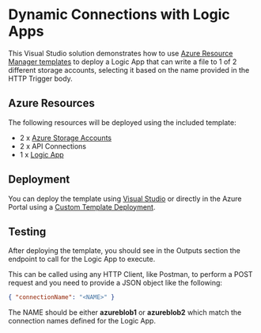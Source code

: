 # Dynamic Connections with Logic Apps

This Visual Studio solution demonstrates how to use [Azure Resource Manager templates](https://docs.microsoft.com/en-us/azure/azure-resource-manager/templates/) to deploy a Logic App that can write a file to 1 of 2 different storage accounts, selecting it based on the name provided in the HTTP Trigger body.

## Azure Resources

The following resources will be deployed using the included template:

- 2 x [Azure Storage Accounts](https://docs.microsoft.com/en-us/azure/storage/index)
- 2 x API Connections
- 1 x [Logic App](https://docs.microsoft.com/en-us/azure/logic-apps/index)

## Deployment

You can deploy the template using [Visual Studio](https://docs.microsoft.com/en-us/azure/azure-resource-manager/templates/create-visual-studio-deployment-project) or directly in the Azure Portal using a [Custom Template Deployment](https://docs.microsoft.com/en-us/azure/azure-resource-manager/templates/deploy-portal#deploy-resources-from-custom-template).

## Testing

After deploying the template, you should see in the Outputs section the endpoint to call for the Logic App to execute.

This can be called using any HTTP Client, like Postman, to perform a POST request and you need to provide a JSON object like the following:

```json
{ "connectionName": "<NAME>" }
```

The NAME should be either **azureblob1** or **azureblob2** which match the connection names defined for the Logic App.
